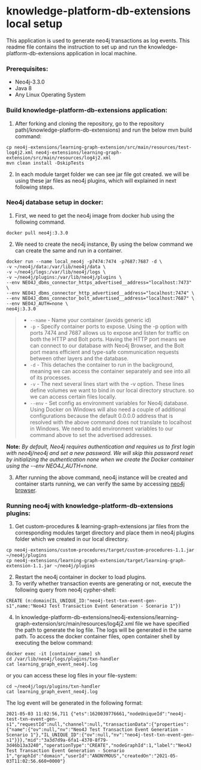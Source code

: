 # knowledge-platform-db-extensions local setup
This application is used to generate neo4j transactions as log events. This readme file contains the instruction to set up and run the knowledge-platform-db-extensions application in local machine.
### Prerequisites:
* Neo4j-3.3.0
* Java 8
* Any Linux Operating System

### Build knowledge-platform-db-extensions application:
1. After forking and cloning the repository, go to the repository path(/knowledge-platform-db-extensions) and run the below mvn build command:
```shell
cp neo4j-extensions/learning-graph-extension/src/main/resources/test-log4j2.xml neo4j-extensions/learning-graph-extension/src/main/resources/log4j2.xml
mvn clean install -DskipTests
```
2. In each module target folder we can see jar file got created. we will be using these jar files as neo4j plugins, which will explained in next following steps.
### Neo4j database setup in docker:
1. First, we need to get the neo4j image from docker hub using the following command.
```shell
docker pull neo4j:3.3.0 
```
2. We need to create the neo4j instance, By using the below command we can create the same and run in a container.
```shell
docker run --name local_neo4j -p7474:7474 -p7687:7687 -d \
-v ~/neo4j/data:/var/lib/neo4j/data \
-v ~/neo4j/logs:/var/lib/neo4j/logs \
-v ~/neo4j/plugins:/var/lib/neo4j/plugins \
--env NEO4J_dbms_connector_https_advertised__address="localhost:7473" \
--env NEO4J_dbms_connector_http_advertised__address="localhost:7474" \
--env NEO4J_dbms_connector_bolt_advertised__address="localhost:7687" \
--env NEO4J_AUTH=none \
neo4j:3.3.0
```
> - `--name` -  Name your container (avoids generic id)
> - `-p` - Specify container ports to expose.
Using the -p option with ports 7474 and 7687 allows us to expose and listen for traffic on both the HTTP and Bolt ports. Having the HTTP port means we can connect to our database with Neo4j Browser, and the Bolt port means efficient and type-safe communication requests between other layers and the database.
> - `-d` - This detaches the container to run in the background, meaning we can access the container separately and see into all of its processes.
> - `-v` - The next several lines start with the -v option. These lines define volumes we want to bind in our local directory structure. so we can access certain files locally.
> - `--env` - Set config as environment variables for Neo4j database. Using Docker on Windows will also need a couple of additional configurations because the default 0.0.0.0 address that is resolved with the above command does not translate to localhost in Windows. We need to add environment variables to our command above to set the advertised addresses.

**Note:** *By default, Neo4j requires authentication and requires us to first login with neo4j/neo4j and set a new password. We will skip this password reset by initializing the authentication none when we create the Docker container using the --env NEO4J_AUTH=none.*

3. After running the above command, neo4j instance will be created and container starts running, we can verify the same by accessing [neo4j browser](http://localhost:7474/browser).

### Running neo4j with knowledge-platform-db-extensions plugins:
1. Get custom-procedures & learning-graph-extensions jar files from the corresponding modules target directory and place them in neo4j plugins folder which we created in our local directory.
```shell
cp neo4j-extensions/custom-procedures/target/custom-procedures-1.1.jar ~/neo4j/plugins
cp neo4j-extensions/learning-graph-extension/target/learning-graph-extension-1.1.jar ~/neo4j/plugins
```
2. Restart the neo4j container in docker to load plugins.
3. To verify whether transaction events are generating or not, execute the following query from neo4j cypher-shell:
```cql
CREATE (n:domain{IL_UNIQUE_ID:"neo4j-test-txn-event-gen-s1",name:"Neo4J Test Transaction Event Generation - Scenario 1"})
```
4. In knowledge-platform-db-extensions/neo4j-extensions/learning-graph-extension/src/main/resources/log4j2.xml file we have specified the path to generate the log file. The logs will be generated in the same path. To access the docker container files, open container shell by executing the below command:
```shell
docker exec -it [container_name] sh
cd /var/lib/neo4j/logs/plugins/txn-handler
cat learning_graph_event_neo4j.log
```
or you can access these log files in your file-system:
```shell
cd ~/neo4j/logs/plugins/txn-handler
cat learning_graph_event_neo4j.log
```

The log event will be generated in the following format:
```log
2021-05-03 11:02:56,711 {"ets":1620039776661,"nodeUniqueId":"neo4j-test-txn-event-gen-s1","requestId":null,"channel":null,"transactionData":{"properties":{"name":{"ov":null,"nv":"Neo4J Test Transaction Event Generation - Scenario 1"},"IL_UNIQUE_ID":{"ov":null,"nv":"neo4j-test-txn-event-gen-s1"}}},"mid":"3a3d7d9a-6fa1-4370-8f79-3d46b13a3240","operationType":"CREATE","nodeGraphId":1,"label":"Neo4J Test Transaction Event Generation - Scenario 1","graphId":"domain","userId":"ANONYMOUS","createdOn":"2021-05-03T11:02:56.660+0000"}
```
